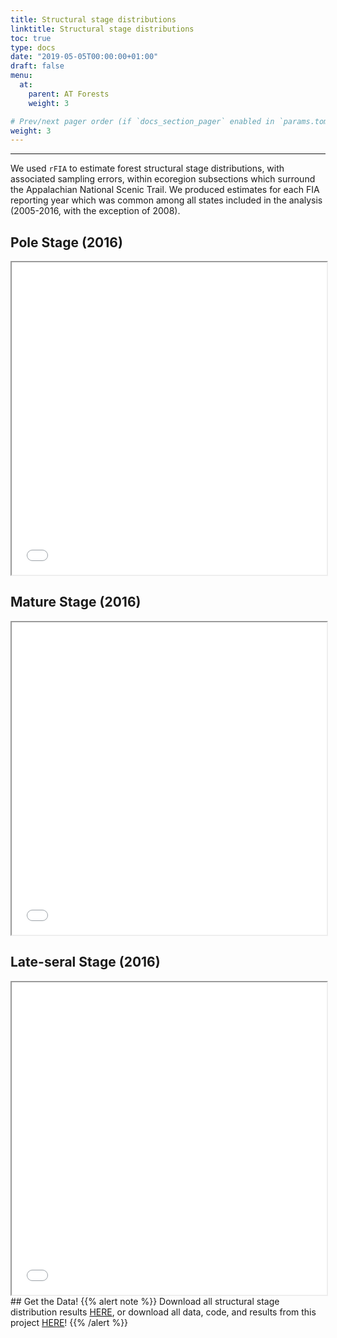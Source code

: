 ```yaml
---
title: Structural stage distributions
linktitle: Structural stage distributions
toc: true
type: docs
date: "2019-05-05T00:00:00+01:00"
draft: false
menu:
  at:
    parent: AT Forests
    weight: 3

# Prev/next pager order (if `docs_section_pager` enabled in `params.toml`)
weight: 3
---
```


___
We used `rFIA` to estimate forest structural stage distributions, with associated sampling errors, within ecoregion subsections which surround the Appalachian National Scenic Trail. We produced estimates for each FIA reporting year which was common among all states included in the analysis (2005-2016, with the exception of 2008).

## Pole Stage (2016)
<iframe seamless src="/img/POLE_PERC.html" width="100%" height="500"></iframe>

## Mature Stage (2016)
<iframe seamless src="/img/MATURE_PERC.html" width="100%" height="500"></iframe>

## Late-seral Stage (2016)
<iframe seamless src="/img/LATE_PERC.html" width="100%" height="500"></iframe>

<br> 
## Get the Data!  
{{% alert note %}}
Download all structural stage distribution results <a href="/files/standStruct.zip" target="_blank">HERE</a>, or download all data, code, and results from this project <a href="/files/AT_Summary.zip" target="_blank">HERE</a>!
{{% /alert %}}
